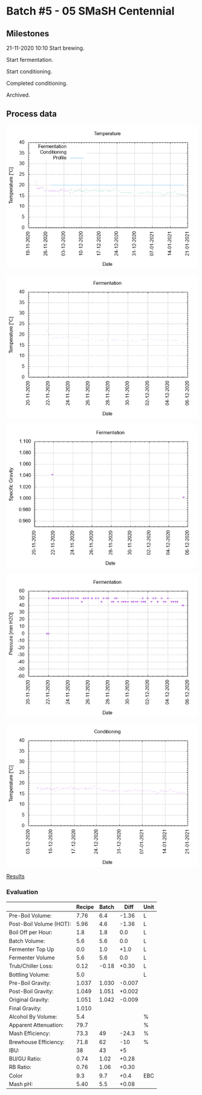 # Batch #5 - 05 SMaSH Centennial

## Milestones

21-11-2020 10:10 Start brewing.

Start fermentation.

Start conditioning.

Completed conditioning.

Archived.

## Process data

![temperature](temperature.png)

![fermentation](fermentation.png)

![specific gravity](gravity.png)

![pressure](pressure.png)

![conditioning](conditioning.png)

[Results](./Batch_5_05_SMaSH_Centennial_results.pdf)

### Evaluation

|                         | Recipe | Batch | Diff   | Unit |
|-------------------------|--------|-------|--------|------|
| Pre-Boil Volume:        | 7.76   | 6.4   | -1.36  | L    |
| Post-Boil Volume (HOT): | 5.96   | 4.6   | -1.36  | L    |
| Boil Off per Hour:      | 1.8    | 1.8   | 0.0    | L    |
| Batch Volume:           | 5.6    | 5.6   | 0.0    | L    |
| Fermenter Top Up        | 0.0    | 1.0   | +1.0   | L    |
| Fermenter Volume        | 5.6    | 5.6   | 0.0    | L    |
| Trub/Chiller Loss:      | 0.12   | -0.18 | +0.30  | L    |
| Bottling Volume:        | 5.0    |       |        | L    |
| Pre-Boil Gravity:       | 1.037  | 1.030 | -0.007 |      |
| Post-Boil Gravity:      | 1.049  | 1.051 | +0.002 |      |
| Original Gravity:       | 1.051  | 1.042 | -0.009 |      |
| Final Gravity:          | 1.010  |       |        |      |
| Alcohol By Volume:      | 5.4    |       |        | %    |
| Apparent Attenuation:   | 79.7   |       |        | %    |
| Mash Efficiency:        | 73.3   | 49    | -24.3  | %    |
| Brewhouse Efficiency:   | 71.8   | 62    | -10    | %    |
| IBU:                    | 38     | 43    | +5     |      |
| BU/GU Ratio:            | 0.74   | 1.02  | +0.28  |      |
| RB Ratio:               | 0.76   | 1.06  | +0.30  |      |
| Color                   | 9.3    | 9.7   | +0.4   | EBC  |
| Mash pH:                | 5.40   | 5.5   | +0.08  |      |
